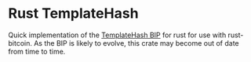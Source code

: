 # Rust TemplateHash

Quick implementation of the [TemplateHash BIP](https://github.com/instagibbs/bips/blob/bip_op_templatehash/bip-templatehash.md)
for rust for use with rust-bitcoin.
As the BIP is likely to evolve, this crate may become out of date from time to time.
